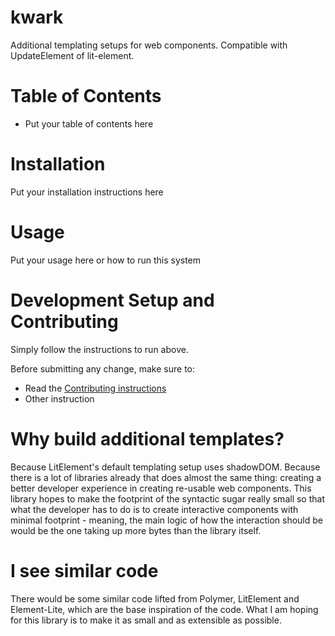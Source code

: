 # kwark

Additional templating setups for web components. Compatible with UpdateElement of lit-element.

# Table of Contents

- Put your table of contents here

# Installation

Put your installation instructions here

# Usage

Put your usage here or how to run this system


# Development Setup and Contributing

Simply follow the instructions to run above.

Before submitting any change, make sure to:

- Read the [Contributing instructions](./CONTRIBUTING.md)
- Other instruction

# Why build additional templates?

Because LitElement's default templating setup uses shadowDOM.
Because there is a lot of libraries already that does almost the same thing:
creating a better developer experience in creating re-usable web components.
This library hopes to make the footprint of the syntactic sugar really small
so that what the developer has to do is to create interactive components
with minimal footprint - meaning, the main logic of how the interaction
should be would be the one taking up more bytes than the library itself.

# I see similar code

There would be some similar code lifted from Polymer, LitElement and Element-Lite,
which are the base inspiration of the code. What I am hoping for this library
is to make it as small and as extensible as possible.
